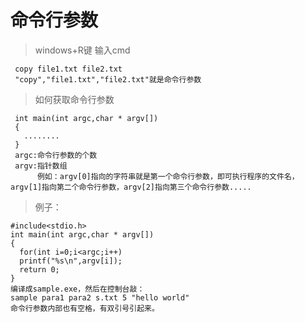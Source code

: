 # 命令行参数
> windows+R键 输入cmd

     copy file1.txt file2.txt
     "copy","file1.txt","file2.txt"就是命令行参数

> 如何获取命令行参数

     int main(int argc,char * argv[])
     {
       ........
     }
     argc:命令行参数的个数
     argv:指针数组
          例如：argv[0]指向的字符串就是第一个命令行参数，即可执行程序的文件名，argv[1]指向第二个命令行参数，argv[2]指向第三个命令行参数.....
>例子：

    #include<stdio.h>
    int main(int argc,char * argv[])
    {
      for(int i=0;i<argc;i++)
      printf("%s\n",argv[i]);
      return 0;
    }
    编译成sample.exe，然后在控制台敲：
    sample para1 para2 s.txt 5 "hello world"
    命令行参数内部也有空格，有双引号引起来。
